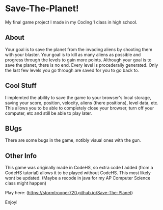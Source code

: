 # Save-The-Planet!
My final game project I made in my Coding 1 class in high school.

## About
Your goal is to save the planet from the invading aliens by shooting them with your blaster. Your goal is to kill as many aliens as possible and progress through the levels to gain more points. Although your goal is to save the planet, there is no end. Every level is procederally generated. Only the last few levels you go through are saved for you to go back to.

## Cool Stuff
I implemted the ability to save the game to your browser's local storage, saving your score, position, velocity, aliens (there positions), level data, etc. This allows you to be able to completely close your browser, turn off your computer, etc and still be able to play later. 

## BUgs
There are some bugs in the game, notibly visual ones with the gun.

## Other Info
This game was originally made in CodeHS, so extra code I added (from a CodeHS tutorial) allows it to be played without CodeHS. This most likely wont be updated. (Maybe a recode in java for my AP Computer Science class might happen)


Play here:
(https://stormtrooper720.github.io/Save-The-Planet)

Enjoy!
